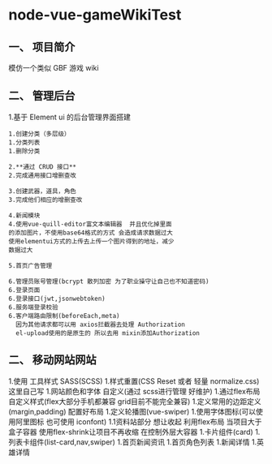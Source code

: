 # node-vue-gameWikiTest

## 一、 项目简介

模仿一个类似 GBF 游戏 wiki

## 二、 管理后台

1.基于 Element ui 的后台管理界面搭建

    1.创建分类（多层级）
    1.分类列表
    1.删除分类

    2.**通过 CRUD 接口**
    2.完成通用接口增删查改

    3.创建武器，道具，角色
    3.完成他们相应的增删查改

    4.新闻模块
    4.使用vue-quill-editor富文本编辑器  并且优化掉里面
    的添加图片，不使用base64格式的方式 会造成请求数据过大
    使用elementui方式的上传去上传一个图片得到的地址，减少
    数据过大

    5.首页广告管理

    6.管理员账号管理(bcrypt 散列加密 为了职业操守让自己也不知道密码)
    6.登录页面
    6.登录接口(jwt,jsonwebtoken)
    6.服务端登录校验
    6.客户端路由限制(beforeEach,meta)
      因为其他请求都可以用 axios拦截器去处理 Authorization
      el-upload使用的是原生的 所以去用 mixin添加Authorization

## 二、 移动网站网站

1.使用 工具样式 SASS(SCSS) 
1.样式重置(CSS Reset 或者 轻量 normalize.css)
这里自己写
1.网站颜色和字体 自定义(通过 scss进行管理 好维护)
1.通过flex布局自定义样式(flex大部分手机都兼容 grid目前不能完全兼容)
1.定义常用的边距定义(margin,padding) 配置好布局
1.定义轮播图(vue-swiper)
1.使用字体图标(可以使用阿里图标 也可使用 iconfont)
  1.1资料站部分   想让收起   利用flex布局  当项目大于盒子容器  使用flex-shrink让项目不再收缩 在控制外层大容器
1.卡片组件(card)
1.列表卡组件(list-card,nav,swiper)
1.首页新闻资讯
1.首页角色列表
1.新闻详情
1.英雄详情